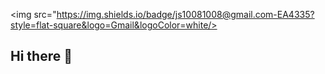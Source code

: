 <img src="https://img.shields.io/badge/js10081008@gmail.com-EA4335?style=flat-square&logo=Gmail&logoColor=white/>

## Hi there 👋

<!--
**appdevs-lee/appdevs-lee** is a ✨ _special_ ✨ repository because its `README.md` (this file) appears on your GitHub profile.

Here are some ideas to get you started:

- 🔭 I’m currently working on ...
- 🌱 I’m currently learning ...
- 👯 I’m looking to collaborate on ...
- 🤔 I’m looking for help with ...
- 💬 Ask me about ...
- 📫 How to reach me: ...
- 😄 Pronouns: ...
- ⚡ Fun fact: ...
-->
